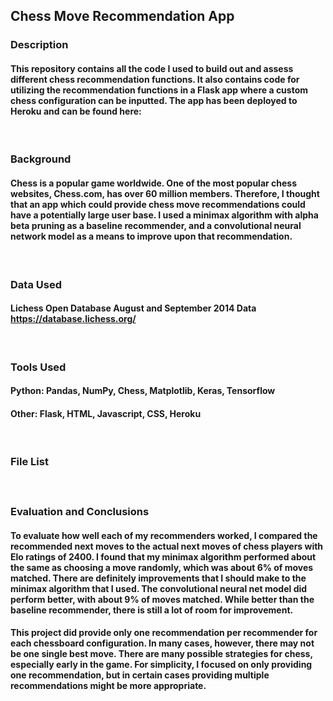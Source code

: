 ## Chess Move Recommendation App

### Description
#### This repository contains all the code I used to build out and assess different chess recommendation functions. It also contains code for utilizing the recommendation functions in a Flask app where a custom chess configuration can be inputted. The app has been deployed to Heroku and can be found here: 
&nbsp;

### Background
#### Chess is a popular game worldwide. One of the most popular chess websites, Chess.com, has over 60 million members. Therefore, I thought that an app which could provide chess move recommendations could have a potentially large user base. I used a minimax algorithm with alpha beta pruning as a baseline recommender, and a convolutional neural network model as a means to improve upon that recommendation.
&nbsp;

### Data Used
#### Lichess Open Database August and September 2014 Data https://database.lichess.org/
&nbsp;

### Tools Used
#### Python: Pandas, NumPy, Chess, Matplotlib, Keras, Tensorflow
#### Other: Flask, HTML, Javascript, CSS, Heroku
&nbsp;

### File List
#### 
#### 
#### 
#### 
#### 
#### 
&nbsp;

### Evaluation and Conclusions
#### To evaluate how well each of my recommenders worked, I compared the recommended next moves to the actual next moves of chess players with Elo ratings of 2400. I found that my minimax algorithm performed about the same as choosing a move randomly, which was about 6% of moves matched. There are definitely improvements that I should make to the minimax algorithm that I used. The convolutional neural net model did perform better, with about 9% of moves matched. While better than the baseline recommender, there is still a lot of room for improvement. 
#### This project did provide only one recommendation per recommender for each chessboard configuration. In many cases, however, there may not be one single best move. There are many possible strategies for chess, especially early in the game. For simplicity, I focused on only providing one recommendation, but in certain cases providing multiple recommendations might be more appropriate. 
